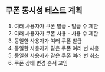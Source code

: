 ## 쿠폰 동시성 테스트 계획

1. 여러 사용자가 쿠폰 발급 - 발급 수 제한
2. 여러 사용자가 쿠폰 사용 - 사용 수 제한
3. 동일한 사용자가 여러 쿠폰 발급
4. 동일한 사용자가 같은 쿠폰 여러 번 사용
5. 동일한 사용자가 같은 쿠폰 여러 번 취소
6. 쿠폰 상태 변경 순서 꼬임